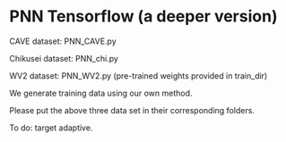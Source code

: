 # PNN Tensorflow (a deeper version)

CAVE dataset: PNN_CAVE.py

Chikusei dataset: PNN_chi.py

WV2 dataset: PNN_WV2.py (pre-trained weights provided in train_dir)

We generate training data using our own method. 

Please put the above three data set in their corresponding folders.

To do: target adaptive.
